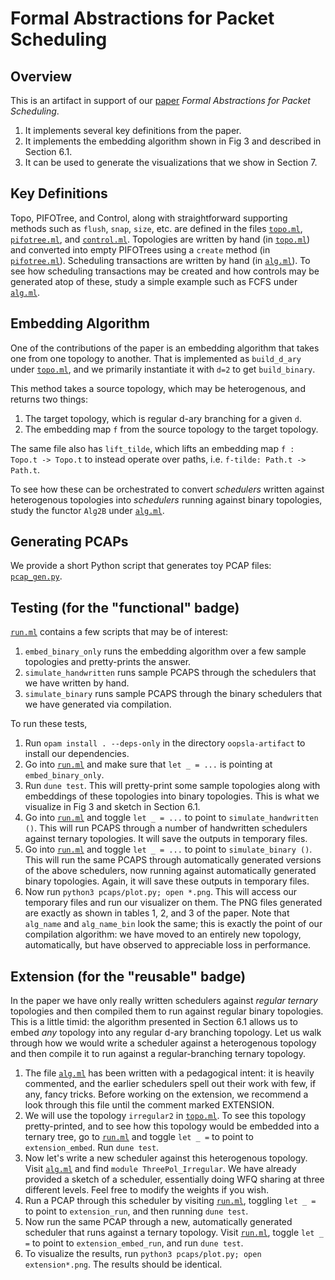 
# Formal Abstractions for Packet Scheduling


## Overview

This is an artifact in support of our [paper](https://arxiv.org/abs/2211.11659) _Formal Abstractions for Packet Scheduling_.
1. It implements several key definitions from the paper.
2. It implements the embedding algorithm shown in Fig 3 and described in Section 6.1.
3. It can be used to generate the visualizations that we show in Section 7.

## Key Definitions

Topo, PIFOTree, and Control, along with straightforward supporting methods such as `flush`, `snap`, `size`, etc. are defined in the files [`topo.ml`](lib/topo.ml), [`pifotree.ml`](lib/pifotree.ml), and [`control.ml`](lib/control.ml).
Topologies are written by hand (in [`topo.ml`](lib/topo.ml)) and converted into empty PIFOTrees using a `create` method (in [`pifotree.ml`](lib/pifotree.ml)).
Scheduling transactions are written by hand (in [`alg.ml`](lib/alg.ml)).
To see how scheduling transactions may be created and how controls may be generated atop of these, study a simple example such as FCFS under [`alg.ml`](lib/alg.ml).


## Embedding Algorithm

One of the contributions of the paper is an embedding algorithm that takes one from one topology to another.
That is implemented as `build_d_ary` under [`topo.ml`](lib/topo.ml), and we primarily instantiate it with `d=2` to get `build_binary`.

This method takes a source topology, which may be heterogenous, and returns two things:
1. The target topology, which is regular d-ary branching for a given `d`.
2. The embedding map `f` from the source topology to the target topology.

The same file also has `lift_tilde`, which lifts an embedding map `f : Topo.t -> Topo.t` to instead operate over paths, i.e. `f-tilde: Path.t -> Path.t`.

To see how these can be orchestrated to convert _schedulers_ written against heterogenous topologies into _schedulers_ running against binary topologies, study the functor `Alg2B` under [`alg.ml`](lib/alg.ml).


## Generating PCAPs

We provide a short Python script that generates toy PCAP files: [`pcap_gen.py`](pcaps/pcap_gen.py).


## Testing (for the "functional" badge)

[`run.ml`](test/run.ml) contains a few scripts that may be of interest:
1. `embed_binary_only` runs the embedding algorithm over a few sample topologies and pretty-prints the answer.
2. `simulate_handwritten` runs sample PCAPS through the schedulers that we have written by hand.
3. `simulate_binary` runs sample PCAPS through the binary schedulers that we have generated via compilation.

To run these tests,
1. Run `opam install . --deps-only` in the directory `oopsla-artifact` to install our dependencies.
2. Go into [`run.ml`](test/run.ml) and make sure that `let _ = ...` is pointing at `embed_binary_only`.
3. Run `dune test`. This will pretty-print some sample topologies along with embeddings of these topologies into binary topologies. This is what we visualize in Fig 3 and sketch in Section 6.1.
4. Go into [`run.ml`](test/run.ml) and toggle `let _ = ...` to point to `simulate_handwritten ()`. This will run PCAPS through a number of handwritten schedulers against ternary topologies. It will save the outputs in temporary files.
5. Go into [`run.ml`](test/run.ml) and toggle `let _ = ...` to point to `simulate_binary ()`. This will run the same PCAPS through automatically generated versions of the above schedulers, now running against automatically generated binary topologies. Again, it will save these outputs in temporary files.
6. Now run `python3 pcaps/plot.py; open *.png`. This will access our temporary files and run our visualizer on them. The PNG files generated are exactly as shown in tables 1, 2, and 3 of the paper. Note that `alg_name` and `alg_name_bin` look the same; this is exactly the point of our compilation algorithm: we have moved to an entirely new topology, automatically, but have observed to appreciable loss in performance.


## Extension (for the "reusable" badge)

In the paper we have only really written schedulers against _regular ternary_ topologies and then compiled them to run against regular binary topologies.
This is a little timid: the algorithm presented in Section 6.1 allows us to embed _any_ topology into any regular d-ary branching topology.
Let us walk through how we would write a scheduler against a heterogenous topology and then compile it to run against a regular-branching ternary topology.

1. The file [`alg.ml`](lib/alg.ml) has been written with a pedagogical intent: it is heavily commented, and the earlier schedulers spell out their work with few, if any, fancy tricks. Before working on the extension, we recommend a look through this file until the comment marked EXTENSION.
2. We will use the topology `irregular2` in [`topo.ml`](lib/topo.ml). To see this topology pretty-printed, and to see how this topology would be embedded into a ternary tree, go to [`run.ml`](test/run.ml) and toggle `let _ =` to point to `extension_embed`. Run `dune test`.
3. Now let's write a new scheduler against this heterogenous topology. Visit [`alg.ml`](lib/alg.ml) and find `module ThreePol_Irregular`. We have already provided a sketch of a scheduler, essentially doing WFQ sharing at three different levels. Feel free to modify the weights if you wish.
4. Run a PCAP through this scheduler by visiting [`run.ml`](test/run.ml), toggling `let _ =` to point to `extension_run`, and then running `dune test`.
5. Now run the same PCAP through a new, automatically generated scheduler that runs against a ternary topology. Visit [`run.ml`](test/run.ml), toggle `let _ =` to point to `extension_embed_run`, and run `dune test`.
6. To visualize the results, run `python3 pcaps/plot.py; open extension*.png`. The results should be identical.

